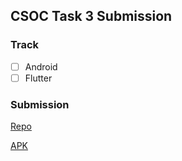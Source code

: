 ## CSOC Task 3 Submission
<!-- - [x] mark like this where required -->

### Track

- [ ] Android
- [ ] Flutter

### Submission

<!-- Add in your repo and apk link or web site link as per track -->
[Repo](link)

[APK](link)